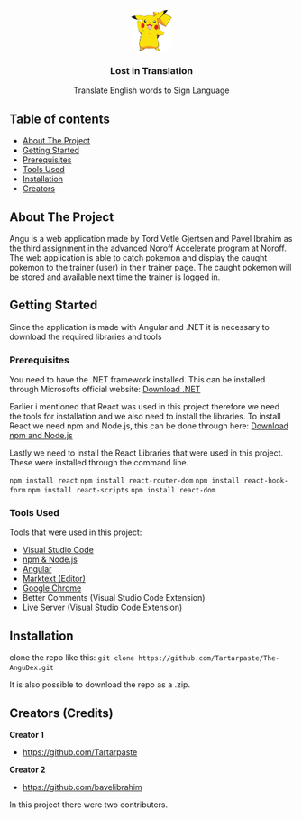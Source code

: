 <p align="center">
  <a href="">
    <img src="pikachu.png" alt="Logo" width=72 height=72>
  </a>

  <h3 align="center">Lost in Translation</h3>

  <p align="center">
    Translate English words to Sign Language
  </p>
</p>


## Table of contents

- [About The Project](#about-the-project)
- [Getting Started](#getting-started)
- [Prerequisites](#prerequisites)
- [Tools Used](#tools-used)
- [Installation](#installation)
- [Creators](#creators)

## About The Project

Angu is a web application made by Tord Vetle Gjertsen and Pavel Ibrahim as the third assignment in the advanced Noroff Accelerate program at Noroff. The web application is able to catch pokemon and display the caught pokemon to the trainer (user) in their trainer page. The caught pokemon will be stored and available next time the trainer is logged in. 

## Getting Started

Since the application is made with Angular and .NET it is necessary to download the required libraries and tools

### Prerequisites

You need to have the .NET framework installed. This can be installed through Microsofts official website: [Download .NET](https://dotnet.microsoft.com/en-us/)

Earlier i mentioned that React was used in this project therefore we need the tools for installation and we also need to install the libraries. 
To install React we need npm and Node.js, this can be done through here: [Download npm and Node.js](https://docs.npmjs.com/downloading-and-installing-node-js-and-npm)

Lastly we need to install the React Libraries that were used in this project. These were installed through the command line.

`npm install react`
`npm install react-router-dom`
`npm install react-hook-form`
`npm install react-scripts`
`npm install react-dom`

### Tools Used

Tools that were used in this project:

- [Visual Studio Code](https://code.visualstudio.com/)
- [npm & Node.js](https://docs.npmjs.com/downloading-and-installing-node-js-and-npm)
- [Angular](#prerequisites)
- [Marktext (Editor)](https://github.com/marktext/marktext)
- [Google Chrome](https://www.google.com/chrome/?brand=YTUH&gclid=EAIaIQobChMIxITDhrrv_AIVIwjmCh0xXw1eEAAYASAAEgKHW_D_BwE&gclsrc=aw.ds)
- Better Comments (Visual Studio Code Extension)
- Live Server (Visual Studio Code Extension) 

## Installation

clone the repo like this:
`git clone https://github.com/Tartarpaste/The-AnguDex.git`

It is also possible to download the repo as a .zip.

## Creators (Credits)

**Creator 1**

- <https://github.com/Tartarpaste>

**Creator 2**

- <https://github.com/bavelibrahim>

In this project there were two contributers.
